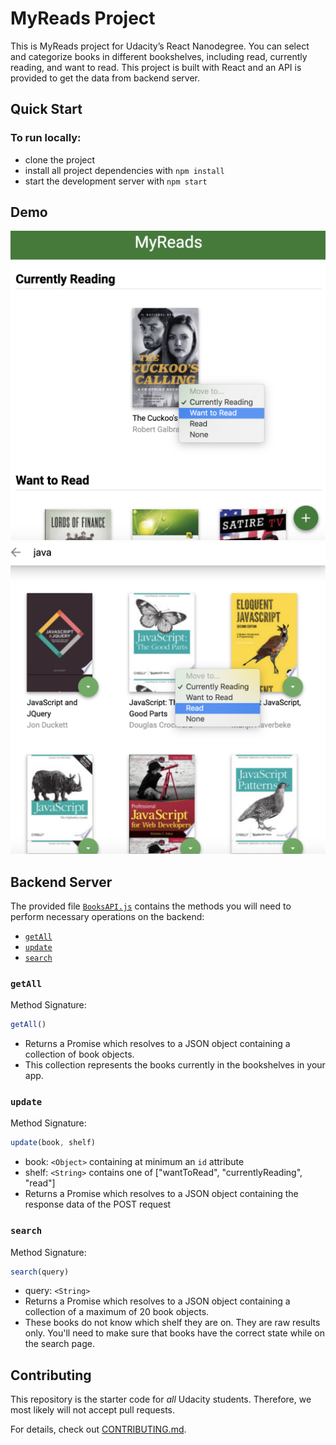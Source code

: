 # MyReads Project
This is MyReads project for Udacity’s React Nanodegree. You can select and categorize books in different bookshelves, including read, currently reading, and want to read. This project is built with React and an API is provided to get the data from backend server.



## Quick Start
### To run locally:
* clone the project
* install all project dependencies with `npm install`
* start the development server with `npm start`

## Demo
![Change bookshelves in main page](https://github.com/sc2646/reactnd-project-myreads-starter/blob/master/Screen%20Shot%202020-02-13%20at%201.24.29%20PM.png)
![Search term and results](https://github.com/sc2646/reactnd-project-myreads-starter/blob/master/Screen%20Shot%202020-02-13%20at%201.24.49%20PM.png)

## Backend Server

The provided file [`BooksAPI.js`](src/BooksAPI.js) contains the methods you will need to perform necessary operations on the backend:

* [`getAll`](#getall)
* [`update`](#update)
* [`search`](#search)

### `getAll`

Method Signature:

```js
getAll()
```

* Returns a Promise which resolves to a JSON object containing a collection of book objects.
* This collection represents the books currently in the bookshelves in your app.

### `update`

Method Signature:

```js
update(book, shelf)
```

* book: `<Object>` containing at minimum an `id` attribute
* shelf: `<String>` contains one of ["wantToRead", "currentlyReading", "read"]  
* Returns a Promise which resolves to a JSON object containing the response data of the POST request

### `search`

Method Signature:

```js
search(query)
```

* query: `<String>`
* Returns a Promise which resolves to a JSON object containing a collection of a maximum of 20 book objects.
* These books do not know which shelf they are on. They are raw results only. You'll need to make sure that books have the correct state while on the search page.

## Contributing

This repository is the starter code for _all_ Udacity students. Therefore, we most likely will not accept pull requests.

For details, check out [CONTRIBUTING.md](CONTRIBUTING.md).
